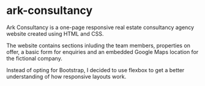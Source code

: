 # ark-consultancy
Ark Consultancy is a one-page responsive real estate consultancy agency website created using HTML and CSS.  

The website contains sections inluding the team members, properties on offer, a basic form for enquiries and an embedded Google Maps location for the fictional company. 

Instead of opting for Bootstrap, I decided to use flexbox to get a better understanding of how responsive layouts work.

